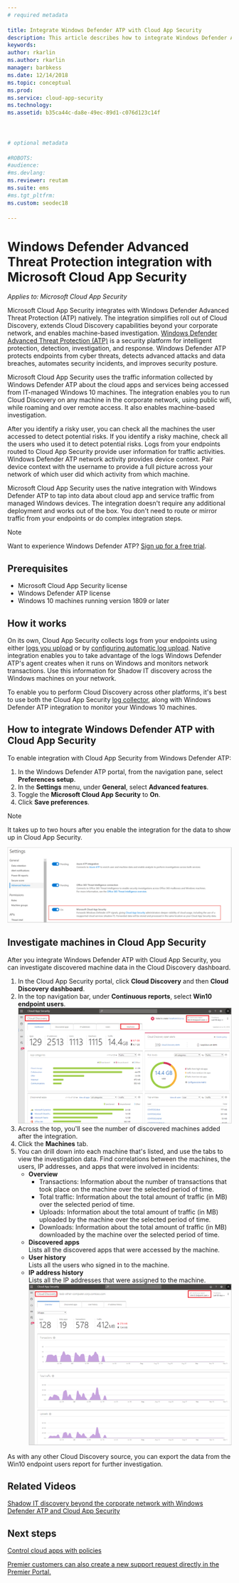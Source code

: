 ```yaml
---
# required metadata

title: Integrate Windows Defender ATP with Cloud App Security
description: This article describes how to integrate Windows Defender Advanced Threat Protection with Cloud App Security for enhanced visibility into Shadow IT and risk management.
keywords:
author: rkarlin
ms.author: rkarlin
manager: barbkess
ms.date: 12/14/2018
ms.topic: conceptual
ms.prod:
ms.service: cloud-app-security
ms.technology:
ms.assetid: b35ca44c-da8e-49ec-89d1-c076d123c14f



# optional metadata

#ROBOTS:
#audience:
#ms.devlang:
ms.reviewer: reutam
ms.suite: ems
#ms.tgt_pltfrm:
ms.custom: seodec18

---
```

# Windows Defender Advanced Threat Protection integration with Microsoft Cloud App Security

*Applies to: Microsoft Cloud App Security*

Microsoft Cloud App Security integrates with Windows Defender Advanced Threat Protection (ATP) natively. The integration simplifies roll out of Cloud Discovery, extends Cloud Discovery capabilities beyond your corporate network, and enables machine-based investigation. [Windows Defender Advanced Threat Protection (ATP)](https://docs.microsoft.com/windows/security/threat-protection/windows-defender-atp/windows-defender-advanced-threat-protection) is a security platform for intelligent protection, detection, investigation, and response. Windows Defender ATP protects endpoints from cyber threats, detects advanced attacks and data breaches, automates security incidents, and improves security posture.

Microsoft Cloud App Security uses the traffic information collected by Windows Defender ATP about the cloud apps and services being accessed from IT-managed Windows 10 machines. The integration enables you to run Cloud Discovery on any machine in the corporate network, using public wifi, while roaming and over remote access. It also enables machine-based investigation.

After you identify a risky user, you can check all the machines the user accessed to detect potential risks. If you identify a risky machine, check all the users who used it to detect potential risks. Logs from your endpoints routed to Cloud App Security provide user information for traffic activities. Windows Defender ATP network activity provides device context. Pair device context with the username to provide a full picture across your network of which user did which activity from which machine.

Microsoft Cloud App Security uses the native integration with Windows Defender ATP to tap into data about cloud app and service traffic from managed Windows devices. The integration doesn't require any additional deployment and works out of the box. You don't need to route or mirror traffic from your endpoints or do complex integration steps.

> [!NOTE]
> Want to experience Windows Defender ATP? [Sign up for a free trial](https://www.microsoft.com/WindowsForBusiness/windows-atp?ocid=docs-wdatp-assignaccess-abovefoldlink).
>


## Prerequisites

- Microsoft Cloud App Security license
- Windows Defender ATP license
- Windows 10 machines running version 1809 or later


## How it works

On its own, Cloud App Security collects logs from your endpoints using either [logs you upload](create-snapshot-cloud-discovery-reports.md) or by [configuring automatic log upload](discovery-docker.md). Native integration enables you to take advantage of the logs Windows Defender ATP's agent creates when it runs on Windows and monitors network transactions. Use this information for Shadow IT discovery across the Windows machines on your network.

To enable you to perform Cloud Discovery across other platforms, it's best to use both the Cloud App Security [log collector](discovery-docker.md), along with Windows Defender ATP integration to monitor your Windows 10 machines.

## How to integrate Windows Defender ATP with Cloud App Security

To enable integration with Cloud App Security from Windows Defender ATP:

1. In the Windows Defender ATP portal, from the navigation pane, select **Preferences setup**.
2. In the **Settings** menu, under **General**, select **Advanced features**.
3. Toggle the **Microsoft Cloud App Security** to **On**.
4. Click **Save preferences**.

>[!NOTE]
> It takes up to two hours after you enable the integration for the data to show up in Cloud App Security.
>

   ![WD ATP settings](./media/wdatp-settings.png)

## Investigate machines in Cloud App Security

After you integrate Windows Defender ATP with Cloud App Security, you can investigate discovered machine data in the Cloud Discovery dashboard.

1. In the Cloud App Security portal, click **Cloud Discovery** and then **Cloud Discovery dashboard**.
2. In the top navigation bar, under **Continuous reports**, select **Win10 endpoint users**.
  ![WD ATP report](./media/win10-dashboard-report.png)
3. Across the top, you'll see the number of discovered machines added after the integration.
4. Click the **Machines** tab.
5. You can drill down into each machine that's listed, and use the tabs to view the investigation data. Find correlations between the machines, the users, IP addresses, and apps that were involved in incidents:
   - **Overview**
      - Transactions: Information about the number of transactions that took place on the machine over the selected period of time.
      - Total traffic: Information about the total amount of traffic (in MB) over the selected period of time.
     - Uploads: Information about the total amount of traffic (in MB) uploaded by the machine over the selected period of time.
     - Downloads: Information about the total amount of traffic (in MB) downloaded by the machine over the selected period of time.
   - **Discovered apps**<br>
  Lists all the discovered apps that were accessed by the machine.
   - **User history**<br>
    Lists all the users who signed in to the machine.
   - **IP address history**<br>
    Lists all the IP addresses that were assigned to the machine.
 ![Machines overview](./media/machines-overview.png)
 
As with any other Cloud Discovery source, you can export the data from the Win10 endpoint users report for further investigation. 


## Related Videos

[Shadow IT discovery beyond the corporate network with Windows Defender ATP and Cloud App Security](https://www.youtube.com/watch?v=f8hbvbY1Hnc)  

## Next steps 
[Control cloud apps with policies](control-cloud-apps-with-policies.md) 

[Premier customers can also create a new support request directly in the Premier Portal.](https://premier.microsoft.com/)  
  
